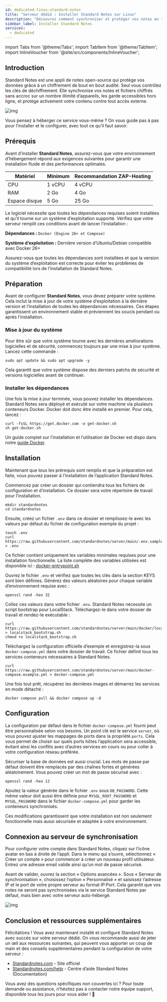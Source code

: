 ```yaml
---
id: dedicated-linux-standard-notes
title: "Serveur dédié : Installer Standard Notes sur Linux"
description: "Découvrez comment synchroniser et protéger vos notes en toute sécurité sur tous vos appareils avec l’auto-hébergement de Standard Notes → En savoir plus maintenant"
sidebar_label: Installer Standard Notes
services:
  - dedicated
---
```


import Tabs from '@theme/Tabs';
import TabItem from '@theme/TabItem';
import InlineVoucher from '@site/src/components/InlineVoucher';

## Introduction

Standard Notes est une appli de notes open-source qui protège vos données grâce à un chiffrement de bout en bout audité. Seul vous contrôlez les clés de déchiffrement. Elle synchronise vos notes et fichiers chiffrés sans accroc sur un nombre illimité d’appareils, les garde accessibles hors ligne, et protège activement votre contenu contre tout accès externe.

![img](https://screensaver01.zap-hosting.com/index.php/s/b6ZpyKJGny5qAon/preview)

Vous pensez à héberger ce service vous-même ? On vous guide pas à pas pour l’installer et le configurer, avec tout ce qu’il faut savoir.

<InlineVoucher />



## Prérequis

Avant d’installer **Standard Notes**, assurez-vous que votre environnement d’hébergement répond aux exigences suivantes pour garantir une installation fluide et des performances optimales.

| Matériel  | Minimum     | Recommandation ZAP-Hosting |
| --------- | ----------- | -------------------------- |
| CPU       | 1 vCPU      | 4 vCPU                    |
| RAM       | 2 Go        | 4 Go                      |
| Espace disque | 5 Go     | 25 Go                     |

Le logiciel nécessite que toutes les dépendances requises soient installées et qu’il tourne sur un système d’exploitation supporté. Vérifiez que votre serveur remplit ces conditions avant de lancer l’installation :

**Dépendances :** `Docker (Engine 26+ et Compose)`

**Système d’exploitation :** Dernière version d’Ubuntu/Debian compatible avec Docker 26+

Assurez-vous que toutes les dépendances sont installées et que la version du système d’exploitation est correcte pour éviter les problèmes de compatibilité lors de l’installation de Standard Notes.



## Préparation

Avant de configurer **Standard Notes**, vous devez préparer votre système. Cela inclut la mise à jour de votre système d’exploitation à la dernière version et l’installation de toutes les dépendances nécessaires. Ces étapes garantissent un environnement stable et préviennent les soucis pendant ou après l’installation.


### Mise à jour du système
Pour être sûr que votre système tourne avec les dernières améliorations logicielles et de sécurité, commencez toujours par une mise à jour système. Lancez cette commande :

```
sudo apt update && sudo apt upgrade -y
```
Cela garantit que votre système dispose des derniers patchs de sécurité et versions logicielles avant de continuer.

### Installer les dépendances
Une fois la mise à jour terminée, vous pouvez installer les dépendances. Standard Notes sera déployé et exécuté sur votre machine via plusieurs conteneurs Docker. Docker doit donc être installé en premier. Pour cela, lancez :

```
curl -fsSL https://get.docker.com -o get-docker.sh
sh get-docker.sh
```

Un guide complet sur l’installation et l’utilisation de Docker est dispo dans notre [guide Docker](vserver-linux-docker.md).




## Installation
Maintenant que tous les prérequis sont remplis et que la préparation est faite, vous pouvez passer à l’installation de l’application Standard Notes.



Commencez par créer un dossier qui contiendra tous les fichiers de configuration et d’installation. Ce dossier sera votre répertoire de travail pour l’installation.

```
mkdir standardnotes
cd standardnotes
```

Ensuite, créez un fichier `.env` dans ce dossier et remplissez-le avec les valeurs par défaut du fichier de configuration exemple du projet :
```
touch .env
curl https://raw.githubusercontent.com/standardnotes/server/main/.env.sample > .env
```

Ce fichier contient uniquement les variables minimales requises pour une installation fonctionnelle. La liste complète des variables utilisées est disponible ici : [docker-entrypoint.sh](https://github.com/standardnotes/server/blob/main/docker/docker-entrypoint.sh)

Ouvrez le fichier `.env` et vérifiez que toutes les clés dans la section KEYS sont bien définies. Générez des valeurs aléatoires pour chaque variable d’environnement requise avec :

```
openssl rand -hex 32
```

Collez ces valeurs dans votre fichier `.env`. Standard Notes nécessite un script bootstrap pour LocalStack. Téléchargez-le dans votre dossier de travail et rendez-le exécutable :

```shell
curl https://raw.githubusercontent.com/standardnotes/server/main/docker/localstack_bootstrap.sh > localstack_bootstrap.sh
chmod +x localstack_bootstrap.sh
```

Téléchargez la configuration officielle d’exemple et enregistrez-la sous `docker-compose.yml` dans votre dossier de travail. Ce fichier définit tous les services conteneurs nécessaires à Standard Notes.

```
curl https://raw.githubusercontent.com/standardnotes/server/main/docker-compose.example.yml > docker-compose.yml
```

Une fois tout prêt, récupérez les dernières images et démarrez les services en mode détaché :

```
docker compose pull && docker compose up -d
```



## Configuration

La configuration par défaut dans le fichier `docker-compose.yml` fourni peut être personnalisée selon vos besoins. Un point clé est le service `server`, où vous pouvez ajuster les mappages de ports dans la propriété `ports`. Cela vous permet de choisir sur quels ports hôtes l’application sera accessible, évitant ainsi les conflits avec d’autres services en cours ou pour coller à votre configuration réseau préférée.

Sécuriser la base de données est aussi crucial. Les mots de passe par défaut doivent être remplacés par des chaînes fortes et générées aléatoirement. Vous pouvez créer un mot de passe sécurisé avec :

```
openssl rand -hex 12  
```

Ajoutez la valeur générée dans le fichier `.env` sous `DB_PASSWORD`. Cette même valeur doit aussi être définie pour `MYSQL_ROOT_PASSWORD` et `MYSQL_PASSWORD` dans le fichier `docker-compose.yml` pour garder les conteneurs synchronisés.

Ces modifications garantissent que votre installation est non seulement fonctionnelle mais aussi sécurisée et adaptée à votre environnement.





## Connexion au serveur de synchronisation

Pour configurer votre compte dans Standard Notes, cliquez sur l’icône avatar en bas à droite de l’appli. Dans le menu qui s’ouvre, sélectionnez « Créer un compte » pour commencer à créer un nouveau profil utilisateur. Entrez une adresse email valide ainsi qu’un mot de passe sécurisé.

Avant de valider, ouvrez la section « Options avancées ». Sous « Serveur de synchronisation », choisissez l’option « Personnalisé » et saisissez l’adresse IP et le port de votre propre serveur au format IP:Port. Cela garantit que vos notes ne seront pas synchronisées via le service Standard Notes par défaut, mais bien avec votre serveur auto-hébergé.

![img](https://screensaver01.zap-hosting.com/index.php/s/tpsFzSQEokP9xit/download)





## Conclusion et ressources supplémentaires

Félicitations ! Vous avez maintenant installé et configuré Standard Notes avec succès sur votre serveur dédié. On vous recommande aussi de jeter un œil aux ressources suivantes, qui peuvent vous apporter un coup de main et des conseils supplémentaires pendant la configuration de votre serveur :

- [Standardnotes.com](https://standardnotes.com/) - Site officiel
- [Standardnotes.com/help](https://standardnotes.com/help) - Centre d’aide Standard Notes (Documentation)

Vous avez des questions spécifiques non couvertes ici ? Pour toute demande ou assistance, n’hésitez pas à contacter notre équipe support, disponible tous les jours pour vous aider ! 🙂